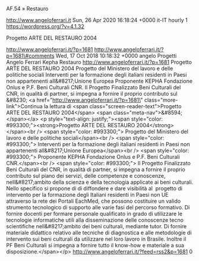 AF.54 » Restauro

http://www.angeloferrari.it Sun, 26 Apr 2020 16:18:24 +0000 it-IT hourly 1 https://wordpress.org/?v=4.1.32

Progetto ARTE DEL RESTAURO 2004

http://www.angeloferrari.it/?p=1681 http://www.angeloferrari.it/?p=1681\#comments Wed, 17 Oct 2018 10:18:32 +0000 angelo Progetti Angelo Ferrari Kepha Restauro http://www.angeloferrari.it/?p=1681 Progetto ARTE DEL RESTAURO 2004 Progetto del Ministero del lavoro e delle politiche sociali Interventi per la formazione degli italiani residenti in Paesi non appartenenti all&\#8217;Unione Europea Proponente KEPHA Fondazione Onlus e P.F. Beni Culturali CNR. Il Progetto Finalizzato Beni Culturali del CNR, in qualità di partner, si impegna a fornire il proprio contributo sul &\#8230; \<a href=\"http://www.angeloferrari.it/?p=1681\" class=\"more-link\"\>Continua la lettura di \<span class=\"screen-reader-text\"\>Progetto ARTE DEL RESTAURO 2004\</span\> \<span class=\"meta-nav\"\>&\#8594;\</span\>\</a\> \<p style=\"text-align: justify;\"\>\<span style=\"color: \#993300;\"\>\<strong\>Progetto ARTE DEL RESTAURO 2004\</strong\>\</span\>\<br /\> \<span style=\"color: \#993300;\"\> Progetto del Ministero del lavoro e delle politiche sociali\</span\>\<br /\> \<span style=\"color: \#993300;\"\> Interventi per la formazione degli italiani residenti in Paesi non appartenenti all&\#8217;Unione Europea\</span\>\<br /\> \<span style=\"color: \#993300;\"\> Proponente KEPHA Fondazione Onlus e P.F. Beni Culturali CNR.\</span\>\<br /\> \<span style=\"color: \#993300;\"\> Il Progetto Finalizzato Beni Culturali del CNR, in qualità di partner, si impegna a fornire il proprio contributo sul piano dei servizi, delle competenze e conoscenze, nell&\#8217;ambito della scienza e della tecnologia applicate ai beni culturali. Nello specifico si propone di di diffondere e dare visibilità al  progetto di intervento per la formazione degli Italiani residenti in Paesi non UE attraverso la rete dei Portali EachMed, che possono costituire un valido strumento tecnologico di supporto alle varie fasi del percorso formativo. Di fornire docenti per formare personale qualificato in grado di utilizzare le tecnologie informatiche utili alla disseminazione delle conoscenze tecno scientifiche nell&\#8217;ambito dei beni culturali, mediante tutor. Di fornire materiale didattico relativo alle tecniche di diagnostica e alle metodologie di intervento sui beni culturali da utilizzare nel loro lavoro in Brasile. Inoltre il PF Beni Culturali si impegna a fornire tutto il know-how e materiale a sua disposizione.\</span\>\</p\> http://www.angeloferrari.it/?feed=rss2&p=1681 0
